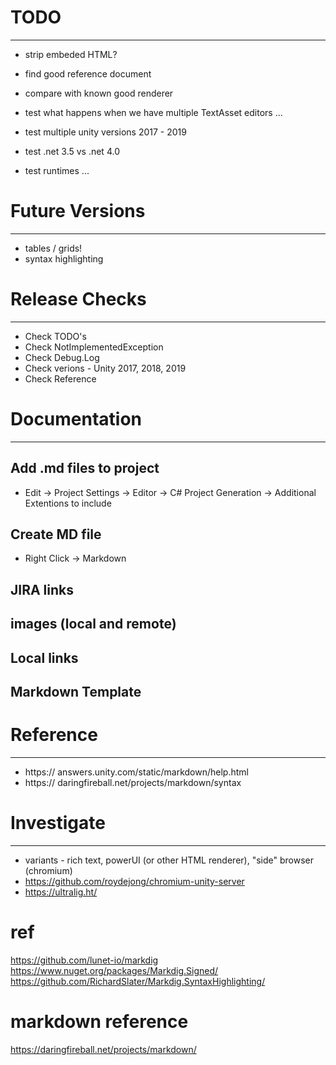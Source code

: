 # TODO
------------------------------------------------------------------------------

* strip embeded HTML?
* find good reference document

* compare with known good renderer
* test what happens when we have multiple TextAsset editors ...

* test multiple unity versions 2017 - 2019
* test .net 3.5 vs .net 4.0
* test runtimes ...

# Future Versions
------------------------------------------------------------------------------
* tables / grids!
* syntax highlighting


# Release Checks
------------------------------------------------------------------------------

* Check TODO's
* Check NotImplementedException
* Check Debug.Log
* Check verions - Unity 2017, 2018, 2019
* Check Reference 


# Documentation
------------------------------------------------------------------------------

## Add .md files to project

* Edit -> Project Settings -> Editor -> C# Project Generation -> Additional Extentions to include

## Create MD file

* Right Click -> Markdown

## JIRA links
## images (local and remote)
## Local links
## Markdown Template


# Reference
------------------------------------------------------------------------------

* https:// answers.unity.com/static/markdown/help.html
* https:// daringfireball.net/projects/markdown/syntax


# Investigate
------------------------------------------------------------------------------

* variants - rich text, powerUI (or other HTML renderer), "side" browser (chromium)
 * https://github.com/roydejong/chromium-unity-server
 * https://ultralig.ht/
 
# ref

https://github.com/lunet-io/markdig
https://www.nuget.org/packages/Markdig.Signed/
https://github.com/RichardSlater/Markdig.SyntaxHighlighting/


# markdown reference

https://daringfireball.net/projects/markdown/

